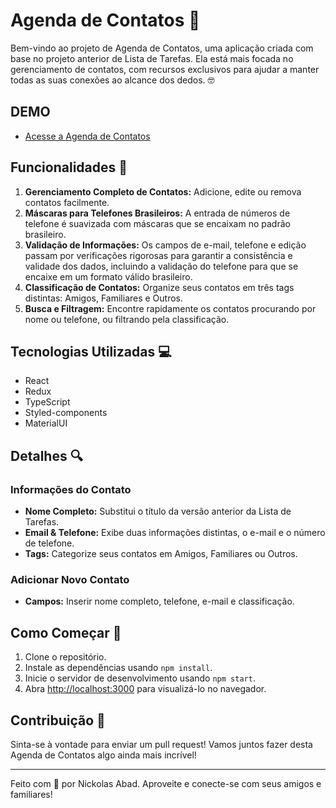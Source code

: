 # Agenda de Contatos 📖

Bem-vindo ao projeto de Agenda de Contatos, uma aplicação criada com base no projeto anterior de Lista de Tarefas. Ela está mais focada no gerenciamento de contatos, com recursos exclusivos para ajudar a manter todas as suas conexões ao alcance dos dedos. 🤓

## DEMO
- [Acesse a Agenda de Contatos](https://agenda-de-contatos-ten-delta.vercel.app/)

## Funcionalidades 🚀

1. **Gerenciamento Completo de Contatos:** Adicione, edite ou remova contatos facilmente.
2. **Máscaras para Telefones Brasileiros:** A entrada de números de telefone é suavizada com máscaras que se encaixam no padrão brasileiro.
3. **Validação de Informações:** Os campos de e-mail, telefone e edição passam por verificações rigorosas para garantir a consistência e validade dos dados, incluindo a validação do telefone para que se encaixe em um formato válido brasileiro.
4. **Classificação de Contatos:** Organize seus contatos em três tags distintas: Amigos, Familiares e Outros.
5. **Busca e Filtragem:** Encontre rapidamente os contatos procurando por nome ou telefone, ou filtrando pela classificação.

## Tecnologias Utilizadas 💻

- React
- Redux
- TypeScript
- Styled-components
- MaterialUI

## Detalhes 🔍

### Informações do Contato

- **Nome Completo:** Substitui o título da versão anterior da Lista de Tarefas.
- **Email & Telefone:** Exibe duas informações distintas, o e-mail e o número de telefone.
- **Tags:** Categorize seus contatos em Amigos, Familiares ou Outros.

### Adicionar Novo Contato

- **Campos:** Inserir nome completo, telefone, e-mail e classificação.

## Como Começar 🏁

1. Clone o repositório.
2. Instale as dependências usando `npm install`.
3. Inicie o servidor de desenvolvimento usando `npm start`.
4. Abra [http://localhost:3000](http://localhost:3000) para visualizá-lo no navegador.

## Contribuição 🤝

Sinta-se à vontade para enviar um pull request! Vamos juntos fazer desta Agenda de Contatos algo ainda mais incrível!

---

Feito com 💙 por Nickolas Abad. Aproveite e conecte-se com seus amigos e familiares!
